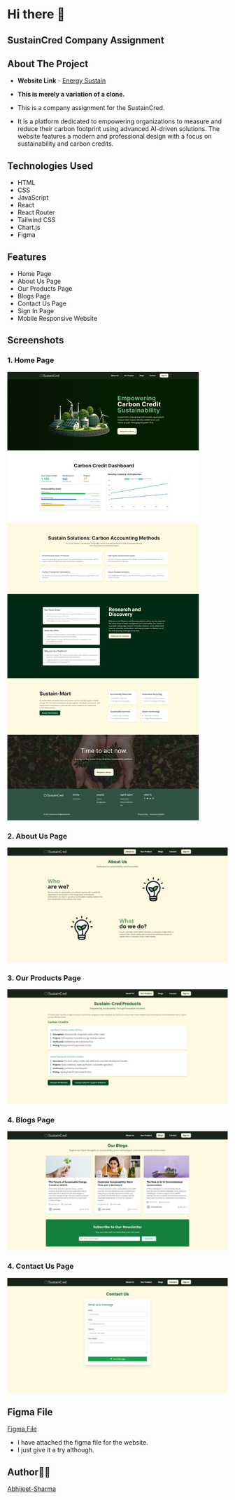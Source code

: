 # Hi there 👋

## SustainCred Company Assignment

## About The Project

- **Website Link** - [Energy Sustain](https://energy-sustain.vercel.app/)

- **This is merely a variation of a clone.**

- This is a company assignment for the SustainCred.

- It is a platform dedicated to empowering organizations to measure and reduce their carbon footprint using advanced AI-driven solutions. The website features a modern and professional design with a focus on sustainability and carbon credits.

## Technologies Used

- HTML
- CSS
- JavaScript
- React
- React Router
- Tailwind CSS
- Chart.js
- Figma

## Features

- Home Page
- About Us Page
- Our Products Page
- Blogs Page
- Contact Us Page
- Sign In Page
- Mobile Responsive Website

## Screenshots

### 1. Home Page

![alt text](./src/assets/Screenshots/homepage.png)

### 2. About Us Page

![alt text](./src/assets/Screenshots/aboutus.png)

### 3. Our Products Page

![alt text](./src/assets/Screenshots/products.png)

### 4. Blogs Page

![alt text](./src/assets/Screenshots/blogs.png)

### 4. Contact Us Page

![alt text](./src/assets/Screenshots/contact.png)

## Figma File

[Figma File](https://www.figma.com/design/2elXsZPZimpT1OUajQbiE8/React-Project?node-id=0-1&t=NIoOUNKcRWnKJ5TC-1)

- I have attached the figma file for the website.
- I just give it a try although.

## Author👨‍💻

[Abhijeet-Sharma](https://github.com/Abhijeet03s)
